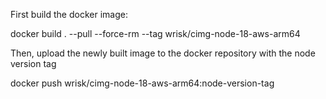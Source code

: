 First build the docker image:

docker build . --pull --force-rm --tag wrisk/cimg-node-18-aws-arm64

Then, upload the newly built image to the docker repository with the node version tag

docker push wrisk/cimg-node-18-aws-arm64:node-version-tag
